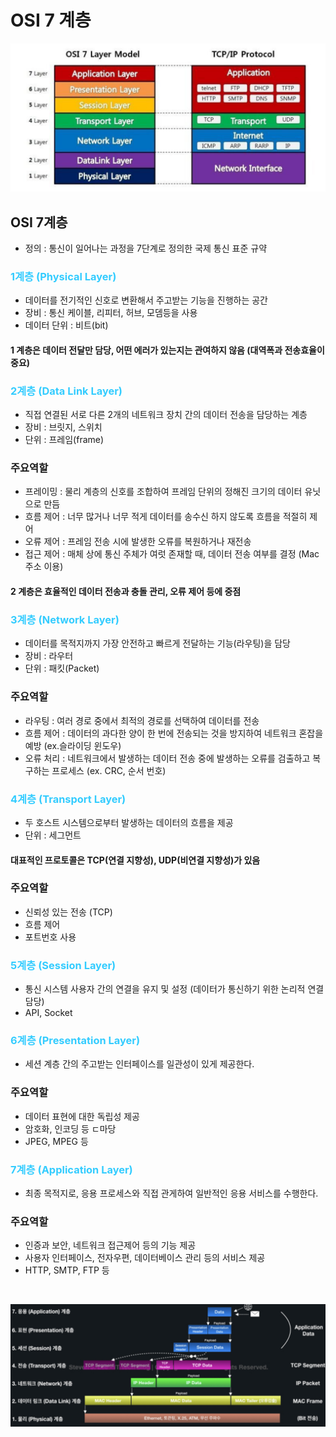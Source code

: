 # OSI 7 계층
![Alt text](../images/7layer.png)

## OSI 7계층
- 정의 : 통신이 일어나는 과정을 7단계로 정의한 국제 통신 표준 규약

### <span style='color:#33ccff;'>1계층 (Physical Layer)</span>
- 데이터를 전기적인 신호로 변환해서 주고받는 기능을 진행하는 공간
- 장비 : 통신 케이블, 리피터, 허브, 모뎀등을 사용
- 데이터 단위 : 비트(bit)

#### 1 계층은 데이터 전달만 담당, 어떤 에러가 있는지는 관여하지 않음 (대역폭과 전송효율이 중요)

### <span style='color:#33ccff;'>2계층 (Data Link Layer)</span>
- 직접 연결된 서로 다른 2개의 네트워크 장치 간의 데이터 전송을 담당하는 계층
- 장비 : 브릿지, 스위치
- 단위 : 프레임(frame)

### 주요역할<br/>
- <span>프레이밍 : 물리 계층의 신호를 조합하여 프레임 단위의 정해진 크기의 데이터 유닛으로 만듬</span><br/>
- <span>흐름 제어 : 너무 많거나 너무 적게 데이터를 송수신 하지 않도록 흐름을 적절히 제어</span><br/>
- <span>오류 제어 : 프레임 전송 시에 발생한 오류를 복원하거나 재전송</span><br/>
- <span>접근 제어 : 매체 상에 통신 주체가 여럿 존재할 때, 데이터 전송 여부를 결정 (Mac 주소 이용)</span><br/>

#### 2 계층은 효율적인 데이터 전송과 충돌 관리, 오류 제어 등에 중점

### <span style='color:#33ccff;'>3계층 (Network Layer)</span>
- 데이터를 목적지까지 가장 안전하고 빠르게 전달하는 기능(라우팅)을 담당
- 장비 : 라우터
- 단위 : 패킷(Packet)

### 주요역할<br/>
- 라우팅 : 여러 경로 중에서 최적의 경로를 선택하여 데이터를 전송
- 흐름 제어 : 데이터의 과다한 양이 한 번에 전송되는 것을 방지하여 네트워크 혼잡을 예방 (ex.슬라이딩 윈도우)
- 오류 처리 : 네트워크에서 발생하는 데이터 전송 중에 발생하는 오류를 검출하고 복구하는 프로세스 (ex. CRC, 순서 번호)

### <span style='color:#33ccff;'>4계층 (Transport Layer)</span>
- 두 호스트 시스템으로부터 발생하는 데이터의 흐름을 제공
- 단위 : 세그먼트

#### 대표적인 프로토콜은 TCP(연결 지향성), UDP(비연결 지향성)가 있음
### 주요역할<br/>
- 신뢰성 있는 전송 (TCP)
- 흐름 제어
- 포트번호 사용

### <span style='color:#33ccff;'>5계층 (Session Layer)</span>
- 통신 시스템 사용자 간의 연결을 유지 및 설정 (데이터가 통신하기 위한 논리적 연결 담당)
- API, Socket

### <span style='color:#33ccff;'>6계층 (Presentation Layer)</span>
- 세션 계층 간의 주고받는 인터페이스를 일관성이 있게 제공한다.

### 주요역할<br/>
- 데이터 표현에 대한 독립성 제공
- 암호화, 인코딩 등 ㄷ마당
- JPEG, MPEG 등

### <span style='color:#33ccff;'>7계층 (Application Layer)</span>
- 최종 목적지로, 응용 프로세스와 직접 관게하여 일반적인 응용 서비스를 수행한다.

### 주요역할<br/>
- 인증과 보안, 네트워크 접근제어 등의 기능 제공
- 사용자 인터페이스, 전자우편, 데이터베이스 관리 등의 서비스 제공
- HTTP, SMTP, FTP 등

<br/>

![Alt text](../images/protocol.png)
